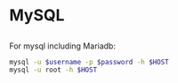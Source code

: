 # MySQL

## 
For mysql including Mariadb:
```bash
mysql -u $username -p $password -h $HOST
mysql -u root -h $HOST
```